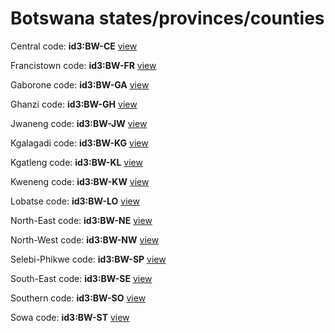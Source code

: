 # Botswana states/provinces/counties
Central     code: **id3:BW-CE**     [view](../export/geojson/medium/id3/bw/ce.geojson)     


Francistown     code: **id3:BW-FR**     [view](../export/geojson/medium/id3/bw/fr.geojson)     


Gaborone     code: **id3:BW-GA**     [view](../export/geojson/medium/id3/bw/ga.geojson)     


Ghanzi     code: **id3:BW-GH**     [view](../export/geojson/medium/id3/bw/gh.geojson)     


Jwaneng     code: **id3:BW-JW**     [view](../export/geojson/medium/id3/bw/jw.geojson)     


Kgalagadi     code: **id3:BW-KG**     [view](../export/geojson/medium/id3/bw/kg.geojson)     


Kgatleng     code: **id3:BW-KL**     [view](../export/geojson/medium/id3/bw/kl.geojson)     


Kweneng     code: **id3:BW-KW**     [view](../export/geojson/medium/id3/bw/kw.geojson)     


Lobatse     code: **id3:BW-LO**     [view](../export/geojson/medium/id3/bw/lo.geojson)     


North-East     code: **id3:BW-NE**     [view](../export/geojson/medium/id3/bw/ne.geojson)     


North-West     code: **id3:BW-NW**     [view](../export/geojson/medium/id3/bw/nw.geojson)     


Selebi-Phikwe     code: **id3:BW-SP**     [view](../export/geojson/medium/id3/bw/sp.geojson)     


South-East     code: **id3:BW-SE**     [view](../export/geojson/medium/id3/bw/se.geojson)     


Southern     code: **id3:BW-SO**     [view](../export/geojson/medium/id3/bw/so.geojson)     


Sowa     code: **id3:BW-ST**     [view](../export/geojson/medium/id3/bw/st.geojson)     

